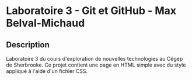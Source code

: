 # Laboratoire 3 - Git et GitHub - Max Belval-Michaud

## Description
Laboratoire 3 du cours d'exploration de nouvelles technologies au Cégep de Sherbrooke. Ce projet contient une page en HTML simple avec du style appliqué à l'aide d'un fichier CSS.